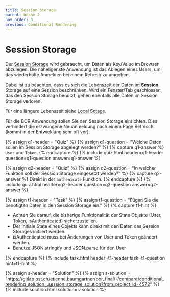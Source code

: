 ```yaml
---
title: Session Storage
parent: Woche 2
nav_order: 3
previous: Conditional Rendering
---
```


# Session Storage

Der [Session Storage](https://www.w3schools.com/jsref/prop_win_sessionstorage.asp) wird gebraucht, um Daten als Key/Value im Browser abzulegen. Die naheligenste Anwendung ist das Ablegen eines Users, um das wiederholte Anmelden bei einem Refresh zu umgehen.

Dabei ist zu beachten, dass es sich die Lebenszeit der Daten im **Session** Storage auf eine Session beschränken. Wird ein Fenster/Tab geschlossen, das den Session Storage benützt, gehen ebenfalls alle Daten im Session Storage verloren.

Für eine längere Lebenszeit siehe [Local Sotage](https://www.w3schools.com/jsref/prop_win_localstorage.asp).

Für die BOR Anwendung sollen Sie den Session Storage einrichten. Dies verhindert die erzwungene Neuanmeldung nach einem Page Refresch (kommt in der Entwicklung sehr oft vor).

{% assign q1-header = "Quiz" %}
{% assign q1-question = "Welche Daten sollen im Session Storage abgelegt werden?" %}
{% capture q1-answer %}
`User` und `Token`.
{% endcapture %}
{% include quiz.html header=q1-header question=q1-question answer=q1-answer %}

{% assign q2-header = "Quiz" %}
{% assign q2-question = "In welcher Funktion soll der Session Storage eingesetzt werden?" %}
{% capture q2-answer %}
Direkt in der `authenicate` Funktion.
{% endcapture %}
{% include quiz.html header=q2-header question=q2-question answer=q2-answer %}

{% assign t1-header = "Task" %}
{% assign t1-question = "Fügen Sie die benötigten Daten in den Session Storage ein." %}
{% capture t1-hint %}

<ul>
<li>Achten Sie darauf, die bisherige Funktionalität der State Objekte (User, Token, isAuthenticated) sicherzustellen.</li>
<li>Der initiale State eines Objekts kann direkt mit den Daten des Session Storages initiiert werden. </li>
<li>isAuthenticated muss bei Änderungen von User und Token geändert werden.</li>
<li>Benutze JSON.stringify und JSON.parse für den User</li>
</ul>
{% endcapture %}
{% include task.html header=t1-header task=t1-question  hint=t1-hint %}

{% assign s-header = "Solution" %}
{% assign s-solution = "https://gitlab.ost.ch/etienne.baumgartner/bor_final/-/compare/conditional_rendering_solution...session_storage_solution?from_project_id=4572" %}
{% include solution.html solution=s-solution %}
